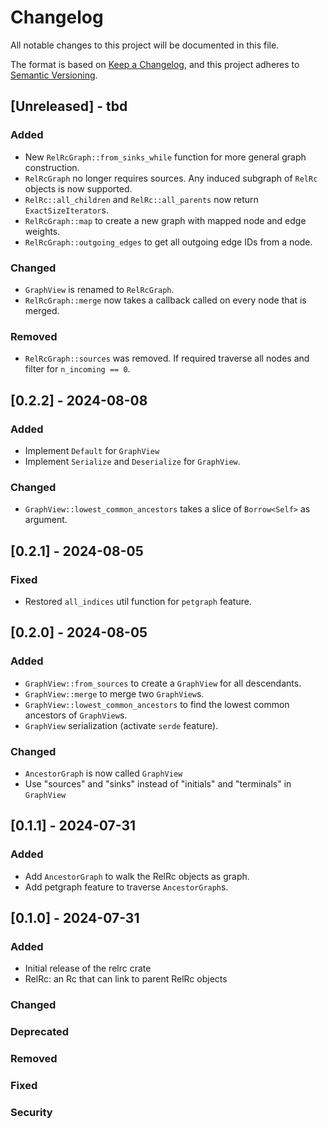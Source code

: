 # Changelog

All notable changes to this project will be documented in this file.

The format is based on [Keep a Changelog](https://keepachangelog.com/en/1.0.0/),
and this project adheres to [Semantic Versioning](https://semver.org/spec/v2.0.0.html).

## [Unreleased] - tbd

### Added
- New `RelRcGraph::from_sinks_while` function for more general graph construction.
- `RelRcGraph` no longer requires sources. Any induced subgraph of `RelRc` objects is now supported.
- `RelRc::all_children` and `RelRc::all_parents` now return `ExactSizeIterator`s.
- `RelRcGraph::map` to create a new graph with mapped node and edge weights.
- `RelRcGraph::outgoing_edges` to get all outgoing edge IDs from a node.

### Changed
- `GraphView` is renamed to `RelRcGraph`.
- `RelRcGraph::merge` now takes a callback called on every node that is merged.

### Removed
- `RelRcGraph::sources` was removed. If required traverse all nodes and filter for `n_incoming == 0`.

## [0.2.2] - 2024-08-08

### Added
- Implement `Default` for `GraphView`
- Implement `Serialize` and `Deserialize` for `GraphView`.

### Changed
- `GraphView::lowest_common_ancestors` takes a slice of `Borrow<Self>` as argument.


## [0.2.1] - 2024-08-05

### Fixed
- Restored `all_indices` util function for `petgraph` feature.

## [0.2.0] - 2024-08-05

### Added
- `GraphView::from_sources` to create a `GraphView` for all descendants.
- `GraphView::merge` to merge two `GraphView`s.
- `GraphView::lowest_common_ancestors` to find the lowest common ancestors of `GraphView`s.
- `GraphView` serialization (activate `serde` feature).

### Changed
- `AncestorGraph` is now called `GraphView`
- Use "sources" and "sinks" instead of "initials" and "terminals" in `GraphView`

## [0.1.1] - 2024-07-31

### Added
- Add `AncestorGraph` to walk the RelRc objects as graph.
- Add petgraph feature to traverse `AncestorGraph`s.

## [0.1.0] - 2024-07-31

### Added
- Initial release of the relrc crate
- RelRc: an Rc that can link to parent RelRc objects

### Changed

### Deprecated

### Removed

### Fixed

### Security